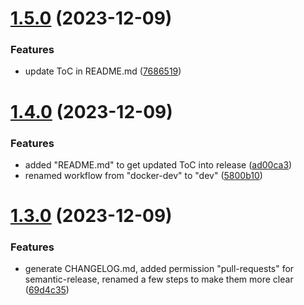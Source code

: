 # [1.5.0](https://github.com/blib-la/runpod-worker-helloworld/compare/1.4.0...1.5.0) (2023-12-09)


### Features

* update ToC in README.md ([7686519](https://github.com/blib-la/runpod-worker-helloworld/commit/76865192518cbd354b67c20351dd6095fe92df5a))

# [1.4.0](https://github.com/blib-la/runpod-worker-helloworld/compare/1.3.0...1.4.0) (2023-12-09)


### Features

* added "README.md" to get updated ToC into release ([ad00ca3](https://github.com/blib-la/runpod-worker-helloworld/commit/ad00ca36854b05f988e300a60d6fc30e78e3c3d7))
* renamed workflow from "docker-dev" to "dev" ([5800b10](https://github.com/blib-la/runpod-worker-helloworld/commit/5800b102ebb0d45543ea2c56be43d650dd36845e))

# [1.3.0](https://github.com/blib-la/runpod-worker-helloworld/compare/1.2.1...1.3.0) (2023-12-09)


### Features

* generate CHANGELOG.md, added permission "pull-requests" for semantic-release, renamed a few steps to make them more clear ([69d4c35](https://github.com/blib-la/runpod-worker-helloworld/commit/69d4c35ce8d90ef83a07b263ec5b5a9f38e95403))

